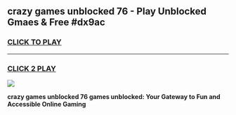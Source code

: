 
## crazy games unblocked 76 - Play Unblocked Gmaes & Free #dx9ac
<h3>
<a href="https://news.freeplayer.one?title=crazy_games_unblocked_76&ref=24F">CLICK TO PLAY</a></h3>
<hr>

<h3>
<a href="https://news.freeplayer.one?title=crazy_games_unblocked_76&ref=24F">CLICK 2 PLAY</a>
  
</h3>

<a href="https://news.freeplayer.one?title=crazy_games_unblocked_76&ref=24F/"><img src="https://clearcache.store/games.png"></a>


**crazy games unblocked 76 games unblocked: Your Gateway to Fun and Accessible Online Gaming**
